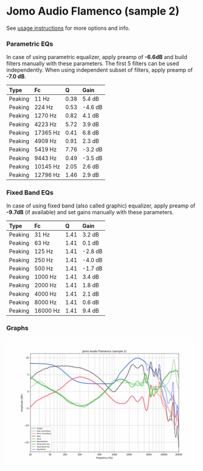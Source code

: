 # Jomo Audio Flamenco (sample 2)
See [usage instructions](https://github.com/jaakkopasanen/AutoEq#usage) for more options and info.

### Parametric EQs
In case of using parametric equalizer, apply preamp of **-6.6dB** and build filters manually
with these parameters. The first 5 filters can be used independently.
When using independent subset of filters, apply preamp of **-7.0 dB**.

| Type    | Fc       |    Q | Gain    |
|:--------|:---------|:-----|:--------|
| Peaking | 11 Hz    | 0.38 | 5.4 dB  |
| Peaking | 224 Hz   | 0.53 | -4.6 dB |
| Peaking | 1270 Hz  | 0.82 | 4.1 dB  |
| Peaking | 4223 Hz  | 5.72 | 3.9 dB  |
| Peaking | 17365 Hz | 0.41 | 6.8 dB  |
| Peaking | 4909 Hz  | 0.91 | 2.3 dB  |
| Peaking | 5419 Hz  | 7.76 | -3.2 dB |
| Peaking | 9443 Hz  | 0.49 | -3.5 dB |
| Peaking | 10145 Hz | 2.05 | 2.6 dB  |
| Peaking | 12796 Hz | 1.46 | 2.9 dB  |

### Fixed Band EQs
In case of using fixed band (also called graphic) equalizer, apply preamp of **-9.7dB**
(if available) and set gains manually with these parameters.

| Type    | Fc       |    Q | Gain    |
|:--------|:---------|:-----|:--------|
| Peaking | 31 Hz    | 1.41 | 3.2 dB  |
| Peaking | 63 Hz    | 1.41 | 0.1 dB  |
| Peaking | 125 Hz   | 1.41 | -2.8 dB |
| Peaking | 250 Hz   | 1.41 | -4.0 dB |
| Peaking | 500 Hz   | 1.41 | -1.7 dB |
| Peaking | 1000 Hz  | 1.41 | 3.4 dB  |
| Peaking | 2000 Hz  | 1.41 | 1.8 dB  |
| Peaking | 4000 Hz  | 1.41 | 2.1 dB  |
| Peaking | 8000 Hz  | 1.41 | 0.6 dB  |
| Peaking | 16000 Hz | 1.41 | 9.4 dB  |

### Graphs
![](./Jomo%20Audio%20Flamenco%20(sample%202).png)